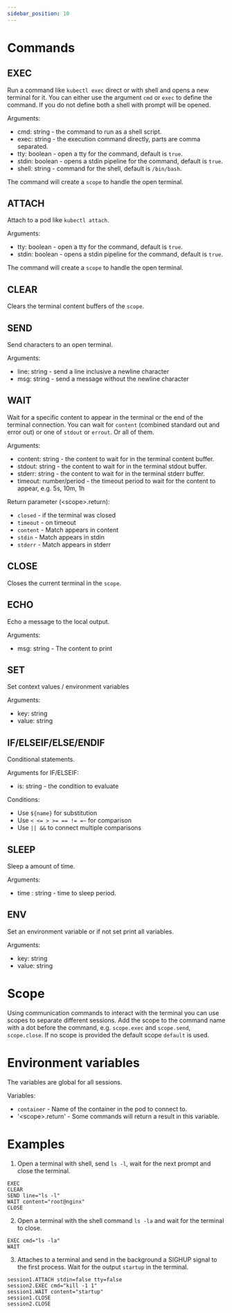 ```yaml
---
sidebar_position: 10
---
```


# Commands

## EXEC

Run a command like `kubectl exec` direct or with shell and opens a new terminal for it.
You can either use the argument `cmd` or `exec` to define the command. If you do not
define both a shell with prompt will be opened.

Arguments:
- cmd: string - the command to run as a shell script.
- exec: string - the execution command directly, parts are comma separated.
- tty: boolean - open a tty for the command, default is `true`.
- stdin: boolean - opens a stdin pipeline for the command, default is `true`.
- shell: string - command for the shell, default is `/bin/bash`.

The command will create a `scope` to handle the open terminal.

## ATTACH

Attach to a pod like `kubectl attach`.

Arguments:
- tty: boolean - open a tty for the command, default is `true`.
- stdin: boolean - opens a stdin pipeline for the command, default is `true`.

The command will create a `scope` to handle the open terminal.

## CLEAR

Clears the terminal content buffers of the `scope`.

## SEND

Send characters to an open terminal.

Arguments:
- line: string - send a line inclusive a newline character
- msg: string - send a message without the newline character

## WAIT

Wait for a specific content to appear in the terminal or the end of the terminal connection.
You can wait for `content` (combined standard out and error out) or 
one of `stdout` or `errout`. Or all of them.

Arguments:
- content: string - the content to wait for in the terminal content buffer.
- stdout: string - the content to wait for in the terminal stdout buffer.
- stderr: string - the content to wait for in the terminal stderr buffer.
- timeout: number/period - the timeout period to wait for the content to appear, e.g. 5s, 10m, 1h

Return parameter (&lt;scope&gt;.return):
- `closed` - if the terminal was closed
- `timeout` - on timeout
- `content` - Match appears in content
- `stdin` - Match appears in stdin
- `stderr` - Match appears in stderr

## CLOSE

Closes the current terminal in the `scope`.

## ECHO

Echo a message to the local output.

Arguments:
- msg: string - The content to print

## SET

Set context values / environment variables

Arguments:
- key: string
- value: string

## IF/ELSEIF/ELSE/ENDIF

Conditional statements.

Arguments for IF/ELSEIF:
- is: string - the condition to evaluate

Conditions:
- Use `${name}` for substitution
- Use `< <= > >= == != =~` for comparison
- Use `|| &&` to connect multiple comparisons

## SLEEP

Sleep a amount of time.

Arguments:
- time : string - time to sleep period.

## ENV

Set an environment variable or if not set print all variables.

Arguments:
- key: string
- value: string

# Scope

Using communication commands to interact with the terminal you can use scopes to separate different sessions.
Add the scope to the command name with a dot before the command, e.g. `scope.exec` and `scope.send`, `scope.close`.
If no scope is provided the default scope `default` is used.

# Environment variables

The variables are global for all sessions.

Variables:
- `container` - Name of the container in the pod to connect to.
- '&lt;scope&gt;.return' - Some commands will return a result in this variable.

# Examples

1. Open a terminal with shell, send `ls -l`, wait for the next prompt and close the terminal.

```
EXEC
CLEAR
SEND line="ls -l"
WAIT content="root@nginx"
CLOSE
```

2. Open a terminal with the shell command `ls -la` and wait for the terminal to close.

```
EXEC cmd="ls -la"
WAIT
```

3. Attaches to a terminal and send in the background a SIGHUP signal to the first process. Wait
   for the output `startup` in the terminal.

```
session1.ATTACH stdin=false tty=false
session2.EXEC cmd="kill -1 1"
session1.WAIT content="startup"
session1.CLOSE
session2.CLOSE
```
